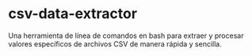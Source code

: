 # csv-data-extractor
Una herramienta de línea de comandos en bash para extraer y procesar valores específicos de archivos CSV de manera rápida y sencilla.
